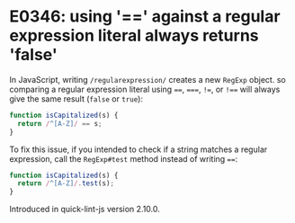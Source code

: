 # E0346: using '==' against a regular expression literal always returns 'false'

In JavaScript, writing `/regularexpression/` creates a new `RegExp` object. so
comparing a regular expression literal using `==`, `===`, `!=`, or `!==` will
always give the same result (`false` or `true`):

```javascript
function isCapitalized(s) {
  return /^[A-Z]/ == s;
}
```

To fix this issue, if you intended to check if a string matches a regular
expression, call the `RegExp#test` method instead of writing `==`:

```javascript
function isCapitalized(s) {
  return /^[A-Z]/.test(s);
}
```

Introduced in quick-lint-js version 2.10.0.
